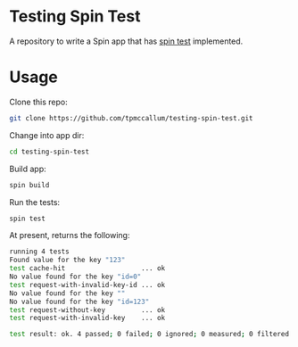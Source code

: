 # Testing Spin Test
A repository to write a Spin app that has [spin test](https://github.com/fermyon/spin-test) implemented.

# Usage

Clone this repo:

```bash
git clone https://github.com/tpmccallum/testing-spin-test.git
```

Change into app dir:

```bash
cd testing-spin-test
```

Build app:

```bash
spin build
```

Run the tests:

```bash
spin test
```

At present, returns the following:

```bash
running 4 tests
Found value for the key "123"
test cache-hit                   ... ok
No value found for the key "id=0"
test request-with-invalid-key-id ... ok
No value found for the key ""
No value found for the key "id=123"
test request-without-key         ... ok
test request-with-invalid-key    ... ok

test result: ok. 4 passed; 0 failed; 0 ignored; 0 measured; 0 filtered out; finished in 2.13s
```


